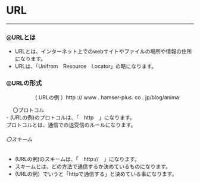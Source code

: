 # URL
***
### ◎URLとは  
 - URLとは、インターネット上でのwebサイトやファイルの場所や情報の住所になります。
 - URLは、「Unifrom　Resource　Locator」の略になります。

### ◎URLの形式  

&emsp; 　　　　 ( URLの例 ）http :// www . hamser-plus. co . jp/blog/anima


&emsp; 〇プロトコル  
     -    (URLの例)のプロトコルは、「　http　」になります。  
プロトコルとは、通信での送受信のルールになります。

 ###### 〇スキーム  
 - (URLの例)のスキームは、「　http://　」になります。
 - スキームとは、どの方法で通信するか決めているものになります。
 - (URLの例）でいうと「httpで通信する」と決めている事になります。
   

